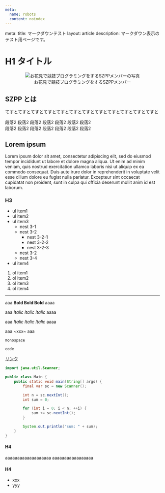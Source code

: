 ```yaml
---
meta:
  name: robots
  content: noindex
---
```

<route lang="yaml">
meta:
  title: マークダウンテスト
  layout: article
  description: マークダウン表示のテスト用ページです。
</route>

# H1 タイトル

<LastUpdatedAt y="2022" m="3" d="19" />

<Center>
  <figure>
    <img src="@/assets/ohanami-512x288.jpeg" alt="お花見で競技プログラミングをするSZPPメンバーの写真" />
    <figcaption>お花見で競技プログラミングをするSZPPメンバー</figcaption>
  </figure>
</Center>

## SZPP とは

てすとてすとてすとてすとてすとてすとてすとてすとてすとてすとてすとてすと

段落2 段落2 段落2 段落2 段落2 段落2 段落2 \
段落2 段落2 段落2 段落2 段落2 段落2 段落2

## Lorem ipsum

Lorem ipsum dolor sit amet, consectetur adipiscing elit,
sed do eiusmod tempor incididunt ut labore et dolore magna aliqua.
Ut enim ad minim veniam, quis nostrud exercitation ullamco laboris
nisi ut aliquip ex ea commodo consequat.
Duis aute irure dolor in reprehenderit in voluptate velit
esse cillum dolore eu fugiat nulla pariatur.
Excepteur sint occaecat cupidatat non proident,
sunt in culpa qui officia deserunt mollit anim id est laborum.

### H3

- ul item1
- ul item2
- ul item3
    - nest 3-1
    - nest 3-2
        - nest 3-2-1
        - nest 3-2-2
        - nest 3-2-3
    - nest 3-2
    - nest 3-4
- ul item4

1. ol item1
1. ol item2
1. ol item3
1. ol item4

---

aaa **Bold Bold Bold** aaaa

aaa *Italic Italic Italic* aaaa

aaa _Italic Italic Italic_ aaaa

aaa ~xxx~ aaa

`monospace`

`code`

[リンク](https://example.com)

```java
import java.util.Scanner;

public class Main {
    public static void main(String[] args) {
        final var sc = new Scanner();

        int n = sc.nextInt();
        int sum = 0;

        for (int i = 0; i < n; ++i) {
            sum += sc.nextInt();
        }

        System.out.println("sum: " + sum);
    }
}
```

#### H4

aaaaaaaaaaaaaaaaaaa
aaaaaaaaaaaaaaaaa


#### H4

- xxx
- yyy
